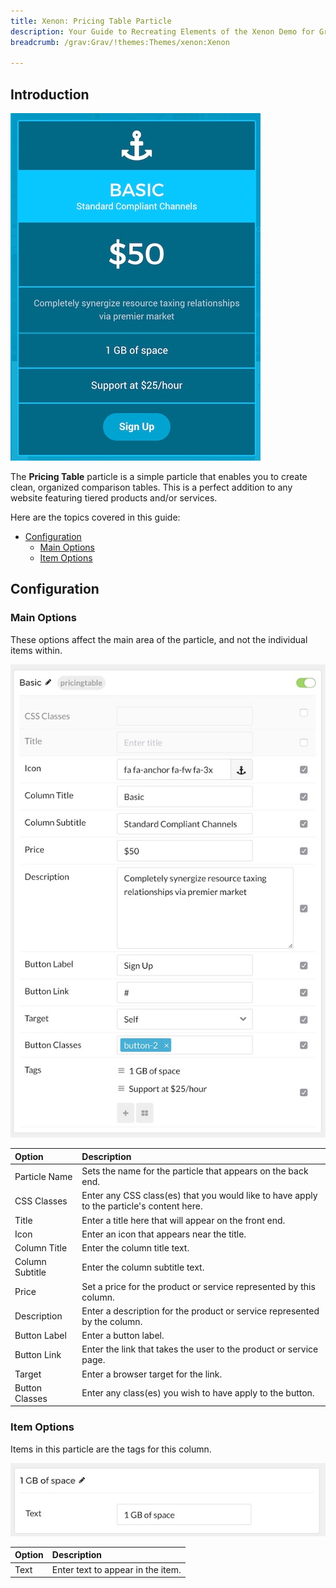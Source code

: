 ```yaml
---
title: Xenon: Pricing Table Particle
description: Your Guide to Recreating Elements of the Xenon Demo for Grav
breadcrumb: /grav:Grav/!themes:Themes/xenon:Xenon

---
```


## Introduction

![](assets/particle_pricing1.jpeg)

The **Pricing Table** particle is a simple particle that enables you to create clean, organized comparison tables. This is a perfect addition to any website featuring tiered products and/or services.

Here are the topics covered in this guide:

* [Configuration](#configuration)
    - [Main Options](#main-options)
    - [Item Options](#item-options)

## Configuration

### Main Options 

These options affect the main area of the particle, and not the individual items within.

![](assets/particle_pricing2.jpeg)

| Option          | Description                                                                               |
| :-----          | :-----                                                                                    |
| Particle Name   | Sets the name for the particle that appears on the back end.                              |
| CSS Classes     | Enter any CSS class(es) that you would like to have apply to the particle's content here. |
| Title           | Enter a title here that will appear on the front end.                                     |
| Icon            | Enter an icon that appears near the title.                                                |
| Column Title    | Enter the column title text.                                                              |
| Column Subtitle | Enter the column subtitle text.                                                           |
| Price           | Set a price for the product or service represented by this column.                        |
| Description     | Enter a description for the product or service represented by the column.                 |
| Button Label    | Enter a button label.                                                                     |
| Button Link     | Enter the link that takes the user to the product or service page.                        |
| Target          | Enter a browser target for the link.                                                      |
| Button Classes  | Enter any class(es) you wish to have apply to the button.                                 |



### Item Options

Items in this particle are the tags for this column.

![](assets/particle_pricing3.jpeg)

| Option | Description                       |
| :----- | :-----                            |
| Text   | Enter text to appear in the item. |
